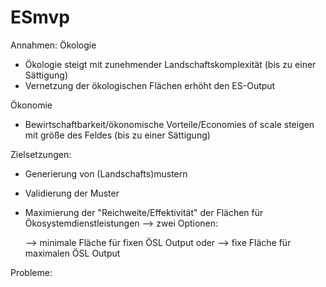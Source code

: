 # ESmvp


Annahmen:
Ökologie
- Ökologie steigt mit zunehmender Landschaftskomplexität (bis zu einer Sättigung)
- Vernetzung der ökologischen Flächen erhöht den ES-Output

Ökonomie
- Bewirtschaftbarkeit/ökonomische Vorteile/Economies of scale steigen mit größe des Feldes (bis zu einer Sättigung)


Zielsetzungen:

- Generierung von (Landschafts)mustern
- Validierung der Muster

- Maximierung der "Reichweite/Effektivität" der Flächen für Ökosystemdienstleistungen
  --> zwei Optionen:
  
    --> minimale Fläche für fixen ÖSL Output
    oder
    --> fixe Fläche für maximalen ÖSL Output 


Probleme:
